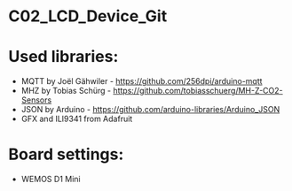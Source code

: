 # C02_LCD_Device_Git

# Used libraries:

- MQTT by Joël Gähwiler - https://github.com/256dpi/arduino-mqtt
- MHZ by Tobias Schürg - https://github.com/tobiasschuerg/MH-Z-CO2-Sensors
- JSON by Arduino - https://github.com/arduino-libraries/Arduino_JSON
- GFX and ILI9341 from Adafruit

# Board settings:
- WEMOS D1 Mini
